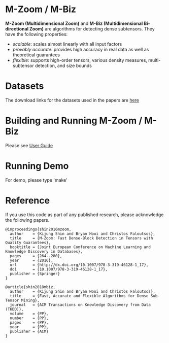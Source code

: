 M-Zoom / M-Biz
========================
**M-Zoom (Multidimensional Zoom)** and **M-Biz (Multidimensional Bi-directional Zoom)** are algorithms for detecting dense subtensors. 
They have the following properties: 
 * *scalable*: scales almost linearly with all input factors
 * *provably accurate*: provides high accuracy in real data as well as theoretical guarantees
 * *flexible*: supports high-order tensors, various density measures, multi-subtensor detection, and size bounds

Datasets
========================
The download links for the datasets used in the papers are [here](http://www.cs.cmu.edu/~kijungs/codes/mzoom/)

Building and Running M-Zoom / M-Biz
========================
Please see [User Guide](user_guide.pdf)

Running Demo
========================
For demo, please type 'make'

Reference
========================
If you use this code as part of any published research, please acknowledge the following papers.
```
@inproceedings{shin2016mzoom,
  author    = {Kijung Shin and Bryan Hooi and Christos Faloutsos},
  title     = {M-Zoom: Fast Dense-Block Detection in Tensors with Quality Guarantees},
  booktitle = {Joint European Conference on Machine Learning and Knowledge Discovery in Databases},
  pages     = {264--280},
  year      = {2016},
  url       = {http://dx.doi.org/10.1007/978-3-319-46128-1_17},
  doi       = {10.1007/978-3-319-46128-1_17},
  publisher = {Springer}
}

@article{shin2018mbiz,
  author    = {Kijung Shin and Bryan Hooi and Christos Faloutsos},
  title     = {Fast, Accurate and Flexible Algorithms for Dense Sub-Tensor Mining},
  journal   = {ACM Transactions on Knowledge Discovery from Data (TKDD)},
  volume    = {PP},
  number    = {PP},
  pages     = {PP},
  year      = {PP},
  publisher = {ACM}
}

```
